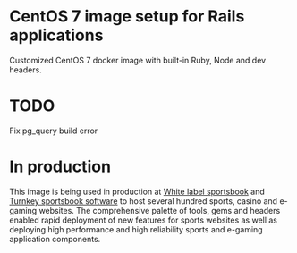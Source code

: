 # CentOS 7 image setup for Rails applications

Customized CentOS 7 docker image with built-in Ruby, Node and dev headers.

# TODO

Fix pg_query build error

# In production

This image is being used in production at [White label sportsbook](https://www.white-label-sportsbook.com) and [Turnkey sportsbook software](https://www.turnkeysportsbook.software) to host several hundred sports, casino and e-gaming websites. The comprehensive palette of tools, gems and headers enabled rapid deployment of new features for sports websites as well as deploying high performance and high reliability sports and e-gaming application components.
